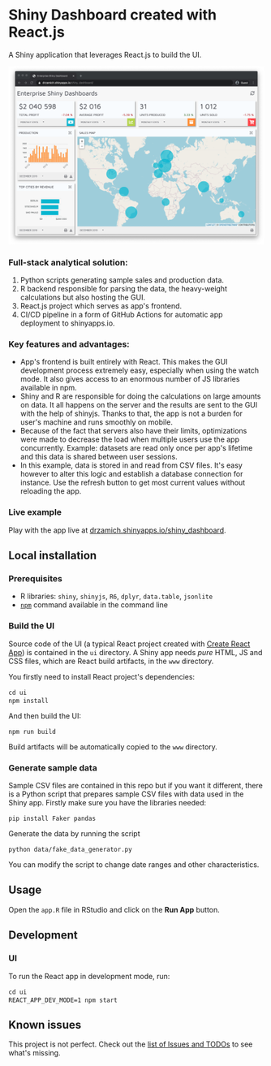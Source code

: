 # Shiny Dashboard created with React.js
A Shiny application that leverages React.js to build the UI.

![Screenshot of the deployed app](screenshot.png)
### Full-stack analytical solution:
1. Python scripts generating sample sales and production data.
2. R backend responsible for parsing the data, the heavy-weight calculations but also hosting the GUI.
3. React.js project which serves as app's frontend.
4. CI/CD pipeline in a form of GitHub Actions for automatic app deployment to shinyapps.io.

### Key features and advantages:
* App's frontend is built entirely with React. This makes the GUI development process extremely easy, especially when using the watch mode. It also gives access to an enormous number of JS libraries available in npm.
* Shiny and R are responsible for doing the calculations on large amounts on data. It all happens on the server and the results are sent to the GUI with the help of shinyjs. Thanks to that, the app is not a burden for user's machine and runs smoothly on mobile.
* Because of the fact that servers also have their limits, optimizations were made to decrease the load when multiple users use the app concurrently. Example: datasets are read only once per app's lifetime and this data is shared between user sessions.
* In this example, data is stored in and read from CSV files. It's easy however to alter this logic and establish a database connection for instance. Use the refresh button to get most current values without reloading the app.

### Live example
Play with the app live at [drzamich.shinyapps.io/shiny_dashboard](https://drzamich.shinyapps.io/shiny_dashboard/).

## Local installation
### Prerequisites
* R libraries: `shiny`, `shinyjs`, `R6`, `dplyr`, `data.table`, `jsonlite`
* [`npm`](https://nodejs.org/en/download/) command available in the command line

### Build the UI
Source code of the UI (a typical React project created with [Create React App](https://create-react-app.dev/)) is contained in the `ui` directory. A Shiny app needs _pure_ HTML, JS and CSS files, which are React build artifacts, in the `www` directory.

You firstly need to install React project's dependencies:
```
cd ui
npm install
```
And then build the UI:
```
npm run build
```
Build artifacts will  be automatically copied to the `www` directory.

### Generate sample data
Sample CSV files are contained in this repo but if you want it different, there is a Python script that prepares sample CSV files with data used in the Shiny app. Firstly make sure you have the libraries needed:
```
pip install Faker pandas
```

Generate the data by running the script
```
python data/fake_data_generator.py
```
You can modify the script to change date ranges and other characteristics.
## Usage
Open the `app.R` file in RStudio and click on the **Run App**  button.

## Development
### UI
To run the React app in development mode, run:
```
cd ui
REACT_APP_DEV_MODE=1 npm start
```

## Known issues
This project is not perfect. Check out the [list of Issues and TODOs](./TODOs.md) to see what's missing.
